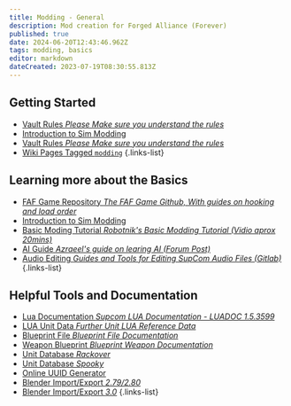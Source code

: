 ```yaml
---
title: Modding - General
description: Mod creation for Forged Alliance (Forever)
published: true
date: 2024-06-20T12:43:46.962Z
tags: modding, basics
editor: markdown
dateCreated: 2023-07-19T08:30:55.813Z
---
```


## Getting Started
* [Vault Rules *Please Make sure you understand the rules*](/Play/Learning/Beginners-Guide-to-Forged-Alliance)
* [Introduction to Sim Modding](/Development/Vault/Rules)
* [Vault Rules *Please Make sure you understand the rules*](https://github.com/The-Balthazar/SupCom-Mod-Tutorials/wiki)
* [Wiki Pages Tagged `modding`](https://wiki.faforever.com/t/modding?lang=en&sort=title)
{.links-list}

## Learning more about the Basics
* [FAF Game Repository *The FAF Game Github, With guides on hooking and load order*](https://github.com/FAForever/fa)
* [Introduction to Sim Modding](https://github.com/FAForever/fa)
* [Basic Moding Tutorial *Robotnik's Basic Modding Tutorial (Vidio aprox 20mins)*](https://www.youtube.com/watch?v=SYfb_XhH25si)
* [AI Guide *Azraeel's guide on learing AI (Forum Post)*](https://forums.faforever.com/viewtopic.php?f=88&t=18359)
* [Audio Editing *Guides and Tools for Editing SupCom Audio Files (Gitlab)*](https://forums.faforever.com/viewtopic.php?f=88&t=18359)
{.links-list}

## Helpful Tools and Documentation
* [Lua Documentation *Supcom LUA Documentation - LUADOC 1.5.3599*](/Development/Modding/LUADOC)
* [LUA Unit Data *Further Unit LUA Reference Data*](https://gist.github.com/HardlySoftly/fc4945cf6fb99e1f8f0e1b8fbb023971)
* [Blueprint File *Blueprint File Documentation*](https://supcom.fandom.com/wiki/Blueprint)
* [Weapon Blueprint *Blueprint Weapon Documentation*](https://supcom.fandom.com/wiki/Blueprint/Weapon)
* [Unit Database *Rackover*](https://unitdb.faforever.com)
* [Unit Database *Spooky*](https://faforever.github.io/spooky-db)
* [Online UUID Generator](https://www.uuidgenerator.net/)
* [Blender Import/Export *2.79/2.80*](https://github.com/Exotic-Retard/SupCom_Import_Export_Blender)
* [Blender Import/Export *3.0*](https://github.com/Solstice245/scstudio)
{.links-list}

